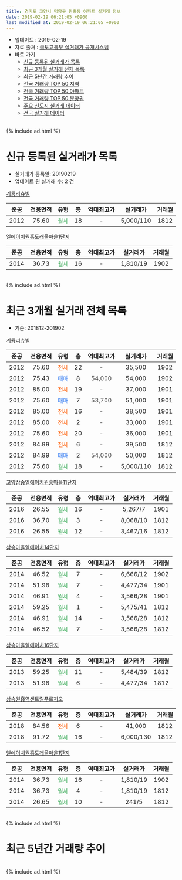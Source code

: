 ```yaml
---
title: 경기도 고양시 덕양구 원흥동 아파트 실거래 정보
date: 2019-02-19 06:21:05 +0900
last_modified_at: 2019-02-19 06:21:05 +0900
---
```


* 업데이트 : 2019-02-19
* 자료 출처 : [국토교통부 실거래가 공개시스템](http://rt.molit.go.kr)
* 바로 가기
    * [신규 등록된 실거래가 목록](#신규-등록된-실거래가-목록)
    * [최근 3개월 실거래 전체 목록](#최근-3개월-실거래-전체-목록)
    * [최근 5년간 거래량 추이](#최근-5년간-거래량-추이)
    * [전국 거래량 TOP 50 지역](https://inasie.github.io/apt-trade-info/최근-3개월-전국에서-가장-거래가-많이-발생한-지역)
    * [전국 거래량 TOP 50 아파트](https://inasie.github.io/apt-trade-info/최근-3개월-전국에서-가장-거래가-많이-발생한-아파트)
    * [전국 거래량 TOP 50 분양권](https://inasie.github.io/apt-trade-info/최근-3개월-전국에서-가장-거래가-많이-발생한-분양권)
    * [주요 신도시 실거래 데이터](https://inasie.github.io/apt-trade-info/주요-신도시)
    * [전국 실거래 데이터](https://inasie.github.io/apt-trade-info/전국)
<br>
{% include ad.html %}
<br>

# 신규 등록된 실거래가 목록
* 실거래가 등록일: 20190219
* 업데이트 된 실거래 수: 2 건


[계룡리슈빌](https://search.naver.com/search.naver?query=%EA%B2%BD%EA%B8%B0%EB%8F%84+%EA%B3%A0%EC%96%91%EC%8B%9C+%EB%8D%95%EC%96%91%EA%B5%AC+%EC%9B%90%ED%9D%A5%EB%8F%99+%EA%B3%84%EB%A3%A1%EB%A6%AC%EC%8A%88%EB%B9%8C)

|준공|전용면적|유형|층|역대최고가|실거래가|거래월|
|:---:|:---:|:---:|:---:|:---:|:---:|:---:|
|2012|75.60|<span style="color:#34a853">월세</span>|18|<span style="color:#444444">-</span>|5,000/110|1812|

[엘에이치원흥도래울마을1단지](https://search.naver.com/search.naver?query=%EA%B2%BD%EA%B8%B0%EB%8F%84+%EA%B3%A0%EC%96%91%EC%8B%9C+%EB%8D%95%EC%96%91%EA%B5%AC+%EC%9B%90%ED%9D%A5%EB%8F%99+%EC%97%98%EC%97%90%EC%9D%B4%EC%B9%98%EC%9B%90%ED%9D%A5%EB%8F%84%EB%9E%98%EC%9A%B8%EB%A7%88%EC%9D%841%EB%8B%A8%EC%A7%80)

|준공|전용면적|유형|층|역대최고가|실거래가|거래월|
|:---:|:---:|:---:|:---:|:---:|:---:|:---:|
|2014|36.73|<span style="color:#34a853">월세</span>|16|<span style="color:#444444">-</span>|1,810/19|1902|


<br>
{% include ad.html %}
<br>

# 최근 3개월 실거래 전체 목록
* 기준: 201812-201902


[계룡리슈빌](https://search.naver.com/search.naver?query=%EA%B2%BD%EA%B8%B0%EB%8F%84+%EA%B3%A0%EC%96%91%EC%8B%9C+%EB%8D%95%EC%96%91%EA%B5%AC+%EC%9B%90%ED%9D%A5%EB%8F%99+%EA%B3%84%EB%A3%A1%EB%A6%AC%EC%8A%88%EB%B9%8C)

|준공|전용면적|유형|층|역대최고가|실거래가|거래월|
|:---:|:---:|:---:|:---:|:---:|:---:|:---:|
|2012|75.60|<span style="color:#ff5a00">전세</span>|22|<span style="color:#444444">-</span>|35,500|1902|
|2012|75.43|<span style="color:#4285f3">매매</span>|8|<span style="color:#444444">54,000</span>|54,000|1902|
|2012|85.00|<span style="color:#ff5a00">전세</span>|19|<span style="color:#444444">-</span>|37,000|1901|
|2012|75.60|<span style="color:#4285f3">매매</span>|7|<span style="color:#444444">53,700</span>|51,000|1901|
|2012|85.00|<span style="color:#ff5a00">전세</span>|16|<span style="color:#444444">-</span>|38,500|1901|
|2012|85.00|<span style="color:#ff5a00">전세</span>|2|<span style="color:#444444">-</span>|33,000|1901|
|2012|75.60|<span style="color:#ff5a00">전세</span>|20|<span style="color:#444444">-</span>|36,000|1901|
|2012|84.99|<span style="color:#ff5a00">전세</span>|6|<span style="color:#444444">-</span>|39,500|1812|
|2012|84.99|<span style="color:#4285f3">매매</span>|2|<span style="color:#444444">54,000</span>|50,000|1812|
|2012|75.60|<span style="color:#34a853">월세</span>|18|<span style="color:#444444">-</span>|5,000/110|1812|

[고양삼송엘에이치원흥마을11단지](https://search.naver.com/search.naver?query=%EA%B2%BD%EA%B8%B0%EB%8F%84+%EA%B3%A0%EC%96%91%EC%8B%9C+%EB%8D%95%EC%96%91%EA%B5%AC+%EC%9B%90%ED%9D%A5%EB%8F%99+%EA%B3%A0%EC%96%91%EC%82%BC%EC%86%A1%EC%97%98%EC%97%90%EC%9D%B4%EC%B9%98%EC%9B%90%ED%9D%A5%EB%A7%88%EC%9D%8411%EB%8B%A8%EC%A7%80)

|준공|전용면적|유형|층|역대최고가|실거래가|거래월|
|:---:|:---:|:---:|:---:|:---:|:---:|:---:|
|2016|26.55|<span style="color:#34a853">월세</span>|16|<span style="color:#444444">-</span>|5,267/7|1901|
|2016|36.70|<span style="color:#34a853">월세</span>|3|<span style="color:#444444">-</span>|8,068/10|1812|
|2016|26.55|<span style="color:#34a853">월세</span>|12|<span style="color:#444444">-</span>|3,467/16|1812|

[삼송마을엘에이치14단지](https://search.naver.com/search.naver?query=%EA%B2%BD%EA%B8%B0%EB%8F%84+%EA%B3%A0%EC%96%91%EC%8B%9C+%EB%8D%95%EC%96%91%EA%B5%AC+%EC%9B%90%ED%9D%A5%EB%8F%99+%EC%82%BC%EC%86%A1%EB%A7%88%EC%9D%84%EC%97%98%EC%97%90%EC%9D%B4%EC%B9%9814%EB%8B%A8%EC%A7%80)

|준공|전용면적|유형|층|역대최고가|실거래가|거래월|
|:---:|:---:|:---:|:---:|:---:|:---:|:---:|
|2014|46.52|<span style="color:#34a853">월세</span>|7|<span style="color:#444444">-</span>|6,666/12|1902|
|2014|51.98|<span style="color:#34a853">월세</span>|7|<span style="color:#444444">-</span>|4,477/34|1901|
|2014|46.91|<span style="color:#34a853">월세</span>|4|<span style="color:#444444">-</span>|3,566/28|1901|
|2014|59.25|<span style="color:#34a853">월세</span>|1|<span style="color:#444444">-</span>|5,475/41|1812|
|2014|46.91|<span style="color:#34a853">월세</span>|14|<span style="color:#444444">-</span>|3,566/28|1812|
|2014|46.52|<span style="color:#34a853">월세</span>|7|<span style="color:#444444">-</span>|3,566/28|1812|

[삼송마을엘에이치16단지](https://search.naver.com/search.naver?query=%EA%B2%BD%EA%B8%B0%EB%8F%84+%EA%B3%A0%EC%96%91%EC%8B%9C+%EB%8D%95%EC%96%91%EA%B5%AC+%EC%9B%90%ED%9D%A5%EB%8F%99+%EC%82%BC%EC%86%A1%EB%A7%88%EC%9D%84%EC%97%98%EC%97%90%EC%9D%B4%EC%B9%9816%EB%8B%A8%EC%A7%80)

|준공|전용면적|유형|층|역대최고가|실거래가|거래월|
|:---:|:---:|:---:|:---:|:---:|:---:|:---:|
|2013|59.25|<span style="color:#34a853">월세</span>|11|<span style="color:#444444">-</span>|5,484/39|1812|
|2013|51.98|<span style="color:#34a853">월세</span>|6|<span style="color:#444444">-</span>|4,477/34|1812|

[삼송원흥역센트럴푸르지오](https://search.naver.com/search.naver?query=%EA%B2%BD%EA%B8%B0%EB%8F%84+%EA%B3%A0%EC%96%91%EC%8B%9C+%EB%8D%95%EC%96%91%EA%B5%AC+%EC%9B%90%ED%9D%A5%EB%8F%99+%EC%82%BC%EC%86%A1%EC%9B%90%ED%9D%A5%EC%97%AD%EC%84%BC%ED%8A%B8%EB%9F%B4%ED%91%B8%EB%A5%B4%EC%A7%80%EC%98%A4)

|준공|전용면적|유형|층|역대최고가|실거래가|거래월|
|:---:|:---:|:---:|:---:|:---:|:---:|:---:|
|2018|84.56|<span style="color:#ff5a00">전세</span>|6|<span style="color:#444444">-</span>|41,000|1812|
|2018|91.72|<span style="color:#34a853">월세</span>|16|<span style="color:#444444">-</span>|6,000/130|1812|

[엘에이치원흥도래울마을1단지](https://search.naver.com/search.naver?query=%EA%B2%BD%EA%B8%B0%EB%8F%84+%EA%B3%A0%EC%96%91%EC%8B%9C+%EB%8D%95%EC%96%91%EA%B5%AC+%EC%9B%90%ED%9D%A5%EB%8F%99+%EC%97%98%EC%97%90%EC%9D%B4%EC%B9%98%EC%9B%90%ED%9D%A5%EB%8F%84%EB%9E%98%EC%9A%B8%EB%A7%88%EC%9D%841%EB%8B%A8%EC%A7%80)

|준공|전용면적|유형|층|역대최고가|실거래가|거래월|
|:---:|:---:|:---:|:---:|:---:|:---:|:---:|
|2014|36.73|<span style="color:#34a853">월세</span>|16|<span style="color:#444444">-</span>|1,810/19|1902|
|2014|36.73|<span style="color:#34a853">월세</span>|4|<span style="color:#444444">-</span>|1,810/19|1812|
|2014|26.65|<span style="color:#34a853">월세</span>|10|<span style="color:#444444">-</span>|241/5|1812|


<br>
{% include ad.html %}
<br>

# 최근 5년간 거래량 추이


<div style="width:100%;">
    <canvas id="deal_progress" height="200"></canvas>
</div>

<script>
new Chart(document.getElementById("deal_progress"), {
    type: 'line',
    data: {
        labels: ['201402','201403','201404','201405','201406','201407','201408','201409','201410','201411','201412','201501','201502','201503','201504','201505','201506','201507','201508','201509','201510','201511','201512','201601','201602','201603','201604','201605','201606','201607','201608','201609','201610','201611','201612','201701','201702','201703','201704','201705','201706','201707','201708','201709','201710','201711','201712','201801','201802','201803','201804','201805','201806','201807','201808','201809','201810','201811','201812','201901','201902'],
        datasets: [{
            label: '매매',
            pointRadius: 1,
            data: [2, 4, 3, 3, 2, 1, 4, 4, 1, 1, 6, 14, 15, 6, 8, 4, 2, 3, 2, 7, 8, 7, 5, 0, 0, 5, 6, 7, 6, 6, 7, 11, 8, 2, 2, 3, 4, 2, 2, 7, 5, 4, 3, 1, 6, 1, 2, 10, 13, 9, 5, 12, 12, 8, 41, 30, 5, 3, 1, 1, 1],
            borderColor: "rgba(255, 201, 14, 1)",
            backgroundColor: "rgba(255, 201, 14, 0.5)",
            fill: false,
            lineTension: 0
        },{
            label: '전월세',
            pointRadius: 1,
            data: [10, 8, 6, 8, 5, 14, 46, 23, 23, 25, 17, 7, 5, 3, 3, 2, 1, 1, 4, 5, 5, 1, 87, 9, 4, 8, 7, 5, 6, 2, 14, 44, 78, 63, 28, 41, 21, 5, 19, 6, 11, 26, 11, 22, 8, 2, 133, 15, 16, 9, 10, 12, 14, 8, 38, 32, 161, 52, 13, 7, 3],
            borderColor: "rgba(0, 141, 185, 1)",
            backgroundColor: "rgba(0, 141, 185, 0.5)",
            fill: false,
            lineTension: 0
        }
        ]
    },
    options: {
        responsive: true,
        title: {
            display: false
        },
        tooltips: {
            mode: 'index',
            intersect: false
        },
        hover: {
            mode: 'nearest',
            intersect: true
        },
        scales: {
            xAxes: [{
                display: true,
                scaleLabel: {
                    display: true,
                    labelString: '년/월'
                }
            }],
            yAxes: [{
                display: true,
                ticks: {
                    suggestedMin: 0,
                },
                scaleLabel: {
                    display: true,
                    labelString: '실거래 수'
                }
            }]
        }
    }
});

</script>


<br>
{% include ad.html %}
<br>


